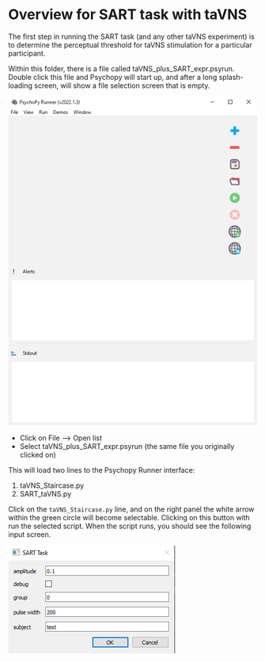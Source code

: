 
# Overview for SART task with taVNS

The first step in running the SART task (and any other taVNS experiment) is to determine the perceptual threshold for taVNS stimulation for a particular participant.

Within this folder, there is a file called taVNS_plus_SART_expr.psyrun. Double click this file and Psychopy will start up, and after a long splash-loading screen, will show a file selection screen that is empty. 

![alt text](psychopy_gui.png "Psychopy GUI")

- Click on File --> Open list
- Select taVNS_plus_SART_expr.psyrun (the same file you originally clicked on)

This will load two lines to the Psychopy Runner interface:
1. taVNS_Staircase.py
2. SART_taVNS.py

Click on the `taVNS_Staircase.py` line, and on the right panel the white arrow within the green circle will become selectable. Clicking on this button with run the selected script. When the script runs, you should see the following input screen. 

![alt text](Staircase_intro_gui.png "Staircase GUI")

